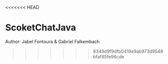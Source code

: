 <<<<<<< HEAD
# ScoketChatJava
Author: Jabel Fontoura & Gabriel Falkembach
>>>>>>> 8349d9f9dfb0419e9ab973d9548bfaf85fe96cde
